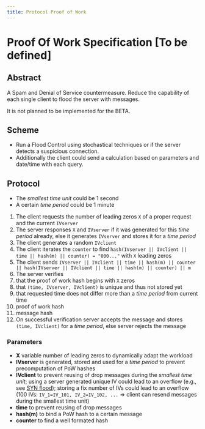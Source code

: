 ```yaml
---
title: Protocol Proof of Work
---
```

# Proof Of Work Specification **[To be defined]**

## Abstract

A Spam and Denial of Service countermeasure. Reduce the capability of each single client to flood the server with messages.

It is not planned to be implemented for the BETA.

## Scheme

* Run a Flood Control using stochastical techniques or if the server detects a suspicious connection.
* Additionally the client could send a calculation based on parameters and date/time with each query.

##  Protocol

- The *smallest time unit* could be 1 second
- A certain *time period* could be 1 minute

1. The client requests the number of leading zeros `X` of a proper request and the current `IVserver`
1. The server responses `X` and `IVserver` if it was generated for this *time period* already, else it generates `IVserver` and stores it for a *time period*
1. The client generates a random `IVclient`
1. The client iterates the `counter` to find `hash(IVserver || IVclient || time || hash(m) || counter) = "000..."` with `X` leading zeros
1. The client sends `IVserver || IVclient || time || hash(m) || counter || hash(IVserver || IVclient || time || hash(m) || counter) || m`
1. The server verifies
  1. that the proof of work hash begins with `X` zeros
  1. that `(time, IVserver, IVclient)` is unique and thus not stored yet
  1. that requested time does not differ more than a *time period* from current time
  1. proof of work hash
  1. message hash
1. On successful verification server accepts the message and stores `(time, IVclient)` for a *time period*, else server rejects the message

### Parameters

* **X** variable number of leading zeros to dynamically adapt the workload
* **IVserver** is generated, stored and used for a *time period* to prevent precomputation of PoW hashes
* **IVclient** to prevent reusing of drop messages during the *smallest time unit*;
  using a server generated unique IV could lead to an overflow (e.g., see [SYN flood](https://en.wikipedia.org/wiki/SYN_flood));
  storing a fix number of IVs could lead to an overflow (100 IVs: `IV_1=IV_101, IV_2=IV_102, ...` => client can resend messages during the smallest time unit)
* **time** to prevent reusing of drop messages
* **hash(m)** to bind a PoW hash to a certain message
* **counter** to find a well formated hash